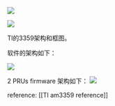 ![](https://stanlyliusuphoto-1259435273.cos.ap-shanghai.myqcloud.com/img/202110141503082.png)

![](https://stanlyliusuphoto-1259435273.cos.ap-shanghai.myqcloud.com/img/202110141505555.png)

TI的3359架构和框图。

软件的架构如下：

![](https://stanlyliusuphoto-1259435273.cos.ap-shanghai.myqcloud.com/img/202110141508378.png)



2 PRUs firmware 架构如下：
![](https://stanlyliusuphoto-1259435273.cos.ap-shanghai.myqcloud.com/img/202110141516325.png)



reference: [[TI am3359 reference]]


